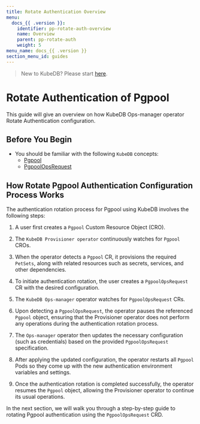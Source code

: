 ```yaml
---
title: Rotate Authentication Overview
menu:
  docs_{{ .version }}:
    identifier: pp-rotate-auth-overview
    name: Overview
    parent: pp-rotate-auth
    weight: 5
menu_name: docs_{{ .version }}
section_menu_id: guides
---
```


> New to KubeDB? Please start [here](/docs/README.md).

# Rotate Authentication of Pgpool

This guide will give an overview on how KubeDB Ops-manager operator Rotate Authentication configuration.

## Before You Begin

- You should be familiar with the following `KubeDB` concepts:
    - [Pgpool](/docs/guides/pgpool/concepts/pgpool.md)
    - [PgpoolOpsRequest](/docs/guides/pgpool/concepts/opsrequest.md)

## How Rotate Pgpool Authentication Configuration Process Works

[//]: # (The following diagram shows how KubeDB Ops-manager operator Rotate Authentication of a `Pgpool`. Open the image in a new tab to see the enlarged version.)

[//]: # ()
[//]: # (<figure align="center">)

[//]: # (  <img alt="Rotate Authentication process of Pgpool" src="/docs/images/day-2-operation/Pgpool/kf-rotate-auth.svg">)

[//]: # (<figcaption align="center">Fig: Rotate Auth process of Pgpool</figcaption>)

[//]: # (</figure>)

The authentication rotation process for Pgpool using KubeDB involves the following steps:

1. A user first creates a `Pgpool` Custom Resource Object (CRO).

2. The `KubeDB Provisioner operator` continuously watches for `Pgpool` CROs.

3. When the operator detects a `Pgpool` CR, it provisions the required `PetSets`, along with related resources such as secrets, services, and other dependencies.

4. To initiate authentication rotation, the user creates a `PgpoolOpsRequest` CR with the desired configuration.

5. The `KubeDB Ops-manager` operator watches for `PgpoolOpsRequest` CRs.

6. Upon detecting a `PgpoolOpsRequest`, the operator pauses the referenced `Pgpool` object, ensuring that the Provisioner
   operator does not perform any operations during the authentication rotation process.

7. The `Ops-manager` operator then updates the necessary configuration (such as credentials) based on the provided `PgpoolOpsRequest` specification.

8. After applying the updated configuration, the operator restarts all `Pgpool` Pods so they come up with the new authentication environment variables and settings.

9. Once the authentication rotation is completed successfully, the operator resumes the `Pgpool` object, allowing the Provisioner operator to continue its usual operations.

In the next section, we will walk you through a step-by-step guide to rotating Pgpool authentication using the `PgpoolOpsRequest` CRD.
